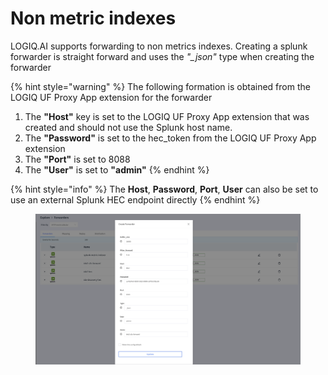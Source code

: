 # Non metric indexes

LOGIQ.AI supports forwarding to non metrics indexes. Creating a splunk forwarder is straight forward and uses the _"\_json"_ type when creating the forwarder

{% hint style="warning" %}
The following formation is obtained from the LOGIQ UF Proxy App extension for the forwarder

1. The **"Host"** key is set to the LOGIQ UF Proxy App extension that was created and should not use the Splunk host name.
2. The **"Password"** is set to the hec\_token from the LOGIQ UF Proxy App extension
3. The **"Port"** is set to 8088
4. The **"User"** is set to **"admin"**
{% endhint %}

{% hint style="info" %}
The **Host**, **Password**, **Port**, **User** can also be set to use an external Splunk HEC endpoint directly
{% endhint %}

<figure><img src="../.gitbook/assets/Screen Shot 2023-01-04 at 2.24.53 PM.png" alt=""><figcaption></figcaption></figure>
